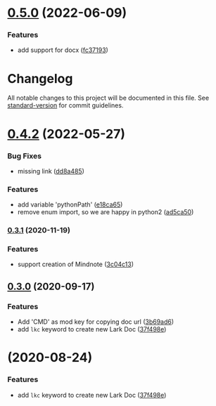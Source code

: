 # [0.5.0](https://github.com/hikerpig/lark-space-alfred-workflow/compare/v0.4.2...v.5.0) (2022-06-09)


### Features

* add support for docx ([fc37193](https://github.com/hikerpig/lark-space-alfred-workflow/commit/fc37193ed0eeea45b5446be6c34d9fabba7519f2))



# Changelog

All notable changes to this project will be documented in this file. See [standard-version](https://github.com/conventional-changelog/standard-version) for commit guidelines.

# [0.4.2](https://github.com/hikerpig/lark-space-alfred-workflow/compare/v0.4.1...v0.4.2) (2022-05-27)


### Bug Fixes

* missing link ([dd8a485](https://github.com/hikerpig/lark-space-alfred-workflow/commit/dd8a485ca5659ba764b1fe1840bd557817601f5a))


### Features

* add variable 'pythonPath' ([e18ca65](https://github.com/hikerpig/lark-space-alfred-workflow/commit/e18ca655bfaafe143003bc9d8a81e4fa494273f8))
* remove enum import, so we are happy in python2 ([ad5ca50](https://github.com/hikerpig/lark-space-alfred-workflow/commit/ad5ca5083ab57dcdebf17ee135b6e07802323eab))

### [0.3.1](https://github.com/hikerpig/lark-space-alfred-workflow/compare/v0.3.0...v0.3.1) (2020-11-19)


### Features

* support creation of Mindnote ([3c04c13](https://github.com/hikerpig/lark-space-alfred-workflow/commit/3c04c132799e8162c34afab53cc5e8f73a8e9168))

## [0.3.0](https://github.com/hikerpig/lark-search-alfred-workflow/compare/v0.1.0...v0.3.0) (2020-09-17)

### Features

* Add 'CMD' as mod key for copying doc url ([3b69ad6](https://github.com/hikerpig/lark-search-alfred-workflow/commit/3b69ad643ac1e82321cfd87acf608687c4a2eb82))
* add `lkc` keyword to create new Lark Doc ([37f498e](https://github.com/hikerpig/lark-search-alfred-workflow/commit/37f498eec22b2ed57e90a0ee95a2ec9a86a8df63))

# [](https://github.com/hikerpig/lark-search-alfred-workflow/compare/v0.1.0...v) (2020-08-24)


### Features

* add `lkc` keyword to create new Lark Doc ([37f498e](https://github.com/hikerpig/lark-search-alfred-workflow/commit/37f498eec22b2ed57e90a0ee95a2ec9a86a8df63))
